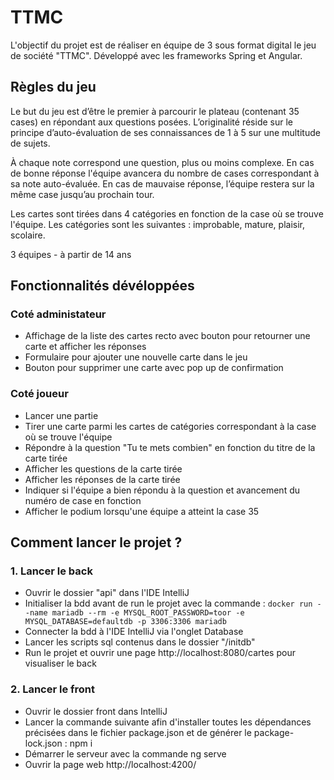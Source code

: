 # TTMC
L'objectif du projet est de réaliser en équipe de 3 sous format digital le jeu de société "TTMC". Développé avec les frameworks Spring et Angular.

## Règles du jeu
Le but du jeu est d’être le premier à parcourir le plateau (contenant 35 cases) en répondant aux questions posées.
L’originalité réside sur le principe d’auto-évaluation de ses connaissances de 1 à 5 sur une multitude de sujets.

À chaque note correspond une question, plus ou moins complexe.
En cas de bonne réponse l'équipe avancera du nombre de cases correspondant à sa note auto-évaluée.
En cas de mauvaise réponse, l’équipe restera sur la même case jusqu’au prochain tour.

Les cartes sont tirées dans 4 catégories en fonction de la case où se trouve l'équipe. Les catégories sont les suivantes : improbable, mature, plaisir, scolaire.

3 équipes - à partir de 14 ans



## Fonctionnalités dévéloppées

### Coté administateur
- Affichage de la liste des cartes recto avec bouton pour retourner une carte et afficher les réponses
- Formulaire pour ajouter une nouvelle carte dans le jeu
- Bouton pour supprimer une carte avec pop up de confirmation


### Coté joueur
- Lancer une partie 
- Tirer une carte parmi les cartes de catégories correspondant à la case où se trouve l'équipe
- Répondre à la question "Tu te mets combien" en fonction du titre de la carte tirée
- Afficher les questions de la carte tirée
- Afficher les réponses de la carte tirée 
- Indiquer si l'équipe a bien répondu à la question et avancement du numéro de case en fonction
- Afficher le podium lorsqu'une équipe a atteint la case 35


## Comment lancer le projet ?
### 1. Lancer le back 
- Ouvrir le dossier "api" dans l'IDE IntelliJ
- Initialiser la bdd avant de run le projet avec la commande :
`docker run --name mariadb --rm -e MYSQL_ROOT_PASSWORD=toor -e MYSQL_DATABASE=defaultdb -p 3306:3306 mariadb`
- Connecter la bdd à l'IDE IntelliJ via l'onglet Database 
- Lancer les scripts sql contenus dans le dossier "/initdb" 
- Run le projet et ouvrir une page http://localhost:8080/cartes pour visualiser le back

### 2. Lancer le front
- Ouvrir le dossier front dans IntelliJ
- Lancer la commande suivante afin d'installer toutes les dépendances précisées dans le fichier package.json et de générer le package-lock.json : npm i
- Démarrer le serveur avec la commande ng serve
- Ouvrir la page web http://localhost:4200/
